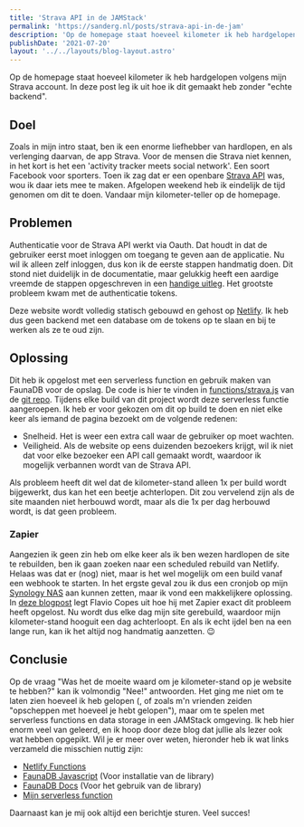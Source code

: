 ```yaml
---
title: 'Strava API in de JAMStack'
permalink: 'https://sanderg.nl/posts/strava-api-in-de-jam'
description: 'Op de homepage staat hoeveel kilometer ik heb hardgelopen volgens mijn Strava account. In deze post leg ik uit hoe ik dit gemaakt heb zonder "echte backend".'
publishDate: '2021-07-20'
layout: '../../layouts/blog-layout.astro'
---
```


Op de homepage staat hoeveel kilometer ik heb hardgelopen volgens mijn Strava account. In deze post leg ik uit hoe ik dit gemaakt heb zonder "echte backend".

## Doel

Zoals in mijn intro staat, ben ik een enorme liefhebber van hardlopen, en als verlenging daarvan, de app Strava. Voor de mensen die Strava niet kennen, in het kort is het een 'activity tracker meets social network'. Een soort Facebook voor sporters. Toen ik zag dat er een openbare [Strava API](https://developers.strava.com/) was, wou ik daar iets mee te maken. Afgelopen weekend heb ik eindelijk de tijd genomen om dit te doen. Vandaar mijn kilometer-teller op de homepage.

## Problemen

Authenticatie voor de Strava API werkt via Oauth. Dat houdt in dat de gebruiker eerst moet inloggen om toegang te geven aan de applicatie. Nu wil ik alleen zelf inloggen, dus kon ik de eerste stappen handmatig doen. Dit stond niet duidelijk in de documentatie, maar gelukkig heeft een aardige vreemde de stappen opgeschreven in een [handige uitleg](https://github.com/franchyze923/Code_From_Tutorials/blob/master/Strava_Api/request_links.txt). Het grootste probleem kwam met de authenticatie tokens.

Deze website wordt volledig statisch gebouwd en gehost op [Netlify](https://www.netlify.com/). Ik heb dus geen backend met een database om de tokens op te slaan en bij te werken als ze te oud zijn.

## Oplossing

Dit heb ik opgelost met een serverless function en gebruik maken van FaunaDB voor de opslag. De code is hier te vinden in [functions/strava.js](https://github.com/SanderGeraedts/Sanderg.nl/blob/master/functions/strava.js) van de [git repo](https://github.com/SanderGeraedts/Sanderg.nl). Tijdens elke build van dit project wordt deze serverless functie aangeroepen. Ik heb er voor gekozen om dit op build te doen en niet elke keer als iemand de pagina bezoekt om de volgende redenen:

- Snelheid. Het is weer een extra call waar de gebruiker op moet wachten.
- Veiligheid. Als de website op eens duizenden bezoekers krijgt, wil ik niet dat voor elke bezoeker een API call gemaakt wordt, waardoor ik mogelijk verbannen wordt van de Strava API.

Als probleem heeft dit wel dat de kilometer-stand alleen 1x per build wordt bijgewerkt, dus kan het een beetje achterlopen. Dit zou vervelend zijn als de site maanden niet herbouwd wordt, maar als die 1x per dag herbouwd wordt, is dat geen probleem.

### Zapier

Aangezien ik geen zin heb om elke keer als ik ben wezen hardlopen de site te rebuilden, ben ik gaan zoeken naar een scheduled rebuild van Netlify. Helaas was dat er (nog) niet, maar is het wel mogelijk om een build vanaf een webhook te starten. In het ergste geval zou ik dus een cronjob op mijn [Synology NAS](/uses) aan kunnen zetten, maar ik vond een makkelijkere oplossing. In [deze blogpost](https://flaviocopes.com/netlify-auto-deploy/) legt Flavio Copes uit hoe hij met Zapier exact dit probleem heeft opgelost. Nu wordt dus elke dag mijn site gerebuild, waardoor mijn kilometer-stand hooguit een dag achterloopt. En als ik echt ijdel ben na een lange run, kan ik het altijd nog handmatig aanzetten. 😉

## Conclusie

Op de vraag "Was het de moeite waard om je kilometer-stand op je website te hebben?" kan ik volmondig "Nee!" antwoorden. Het ging me niet om te laten zien hoeveel ik heb gelopen (, of zoals m'n vrienden zeiden "opscheppen met hoeveel je hebt gelopen"), maar om te spelen met serverless functions en data storage in een JAMStack omgeving. Ik heb hier enorm veel van geleerd, en ik hoop door deze blog dat jullie als lezer ook wat hebben opgepikt. Wil je er meer over weten, hieronder heb ik wat links verzameld die misschien nuttig zijn:

- [Netlify Functions](https://docs.netlify.com/functions/overview/)
- [FaunaDB Javascript](https://docs.fauna.com/fauna/current/drivers/javascript) (Voor installatie van de library)
- [FaunaDB Docs](https://docs.fauna.com/fauna/current/cookbook/?lang=javascript) (Voor het gebruik van de library)
- [Mijn serverless function](https://github.com/SanderGeraedts/Sanderg.nl/blob/master/functions/strava.js)

Daarnaast kan je mij ook altijd een berichtje sturen. Veel succes!
